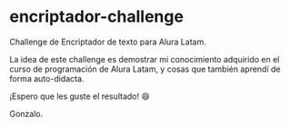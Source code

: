 # encriptador-challenge
Challenge de Encriptador de texto para Alura Latam.

  La idea de este challenge es demostrar mi conocimiento adquirido en el curso
  de programación de Alura Latam, y cosas que también aprendí de forma auto-didacta.

¡Espero que les guste el resultado! 😄

Gonzalo.
